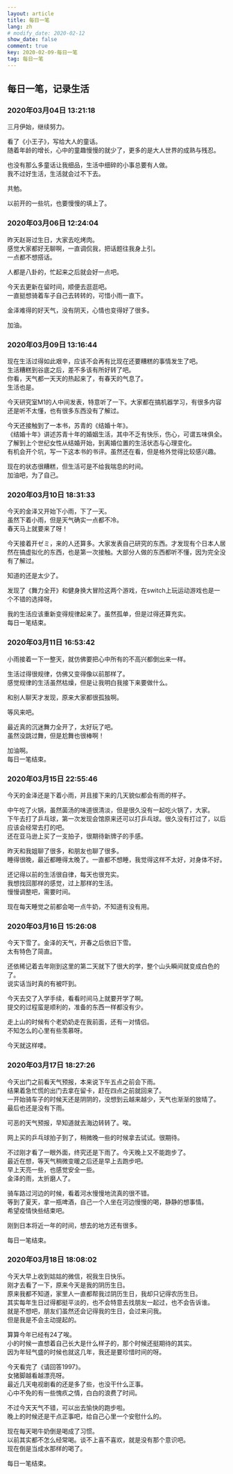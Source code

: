 ```yaml
---
layout: article
title: 每日一笔
lang: zh
# modify_date: 2020-02-12
show_date: false
comment: true
key: 2020-02-09-每日一笔
tag: 每日一笔
---
```


## 每日一笔，记录生活
### 2020年03月04日 13:21:18 
三月伊始，继续努力。 

看了《小王子》，写给大人的童话。  
随着年龄的增长，心中的童趣慢慢的就少了，更多的是大人世界的成熟与残忍。  

也没有那么多童话让我细品，生活中细碎的小事总要有人做。  
我不过好生活，生活就会过不下去。

共勉。

以前开的一些坑，也要慢慢的填上了。

### 2020年03月06日 12:24:04
昨天赵哥过生日，大家去吃烤肉。  
感觉大家都好无聊啊，一直调侃我，把话题往我身上引。  
一点都不想搭话。

人都是八卦的，忙起来之后就会好一点吧。

今天去更新在留时间，顺便去逛逛吧。  
一直挺想骑着车子自己去转转的，可惜小雨一直下。

金泽难得的好天气，没有阴天，心情也变得好了很多。  

加油。

### 2020年03月09日 13:16:44
现在生活过得如此艰辛，应该不会再有比现在还要糟糕的事情发生了吧。  
生活糟糕到谷底之后，差不多该有所好转了吧。  
你看，天气都一天天的热起来了，有春天的气息了。  
生活也是。

今天研究室M1的人中间发表，特意听了一下。大家都在搞机器学习，有很多内容还是听不太懂，也有很多东西没有了解过。

今天还接触到了一本书，苏青的《结婚十年》。  
《结婚十年》讲述苏青十年的婚姻生活，其中不乏有快乐，伤心，可谓五味俱全。  
了解到上个世纪女性从结婚开始，到离婚位置的生活状态与心理变化。  
有机会开个坑，写一下这本书的书评。虽然还在看，但是格外觉得比较感兴趣。

现在的状态很糟糕，但生活可是不给我喘息的时间。  
加油吧，为了自己。

### 2020年03月10日 18:31:33
今天的金泽又开始下小雨，下了一天。  
虽然下着小雨，但是天气确实一点都不冷。  
春天马上就要来了呀！

今天接着开ゼミ，来的人还算多。大家发表自己研究的东西。才发现有个日本人居然在搞虚拟化的东西，也是第一次接触。大部分人做的东西都听不懂，因为完全没有了解过。  

知道的还是太少了。

发现了《舞力全开》和健身换大冒险这两个游戏，在switch上玩运动游戏也是一个不错的选择呀。  

我的生活应该重新变得规律起来了。虽然孤单，但是过得还算充实。  
每日一笔结束。

### 2020年03月11日 16:53:42
小雨接着一下一整天，就仿佛要把心中所有的不高兴都倒出来一样。

生活过得很规律，仿佛又变得像以前那样了。  
感觉规律的生活虽然枯燥，但是让我明白我接下来要做什么。

和别人聊天才发现，原来大家都很孤独啊。  

等风来吧。

最近真的沉迷舞力全开了，太好玩了吧。  
虽然没跳过舞，但是尬舞也很棒啊！

加油啊。  
每日一笔结束。

### 2020年03月15日 22:55:46
今天的金泽还是下着小雨，并且接下来的几天貌似都会有雨的样子。

中午吃了火锅，虽然菌汤的味道很清淡，但是很久没有一起吃火锅了，大家。  
下午去打了乒乓球，第一次发现会馆原来还可以打乒乓球。很久没有打过了，以后应该会经常去打的吧。  
还在亚马逊上买了一支拍子，很期待新牌子的手感。

昨天和我姐聊了很多，和朋友也聊了很多。  
睡得很晚，最近都睡得太晚了。一直都不想睡，我觉得这样不太好，对身体不好。

还记得以前的生活很自律，每天也很充实。  
我想找回那样的感觉，过上那样的生活。  
慢慢调整吧，需要时间。

现在每天睡觉之前都会喝一点牛奶，不知道有没有用。

### 2020年03月16日 15:26:08
今天下雪了。金泽的天气，开春之后依旧下雪。  
太有特色了简直。

还依稀记着去年刚到这里的第二天就下了很大的学，整个山头瞬间就变成白色的了。  
说实话当时真的有被吓到。 

今天去交了入学手续，看看时间马上就要开学了啊。  
提交的过程蛮是顺利的，准备的东西一样都没有少。

走上山的时候有个老奶奶走在我前面，还有一对情侣。  
不知怎么的心里有些羡慕呀。

今天就这样喽。

### 2020年03月17日 18:27:26
今天出门之前看天气预报，本来说下午五点之前会下雨。  
结果着急忙慌的出门去拿在留卡，赶在四点之前就回来了。  
一开始骑车子的时候天还是阴阴的，没想到云越来越少，天气也渐渐的放晴了。  
最后也还是没有下雨。  

可恶的天气预报，早知道就去海边转转了。唉。

网上买的乒乓球拍子到了，稍微晚一些的时候拿去试试。很期待。

不过刚才看了一眼外面，终究还是下雨了。今天晚上又不能跑步了。  
最近在想，等天气稍微变暖之后还是早上去跑步吧。  
早上天亮一些，也感觉安全一些。  
金泽的雨，太折磨人了。

骑车路过河边的时候，看着河水慢慢地流真的很不错。  
等到了夏天，拿一瓶啤酒，自己一个人坐在河边慢慢的喝，静静的想事情。  
希望疫情快些结束吧。

刚到日本将近一年的时间，想去的地方还有很多。

每日一笔结束。

### 2020年03月18日 18:08:02
今天大早上收到姑姑的微信，祝我生日快乐。  
刚才去看了一下，原来今天是我的阴历生日。  
原来我都不知道，家里人一直都帮我过阴历生日，我却只记得农历生日。  
其实每年生日过得都挺平淡的，也不会特意去找朋友一起过，也不会告诉谁。  
就是不想吧，朋友们虽然还会记得我的生日，会过来问我。  
但是我是不会主动提起的。

算算今年已经有24了唉。  
小的时候一直想着自己长大是什么样子的，那个时候还挺期待的其实。  
因为年轻气盛的时候也就这几年，我还是要珍惜时间的呀。

今天看完了《请回答1997》。  
女猪脚越看越漂亮呀。  
最近几天电视剧看的还是多了些，也没干什么正事。  
心中不免的有一些愧疚之情，白白的浪费了时间。  

不过今天天气不错，可以出去愉快的跑步啦。  
晚上的时候还是干点正事吧，给自己心里一个安慰什么的。

现在每天喝牛奶倒是喝成了习惯。  
以前其实都不怎么经常喝。谈不上喜不喜欢，就是没有那个意识吧。  
现在倒是当成水那样的喝了。

每日一笔结束。